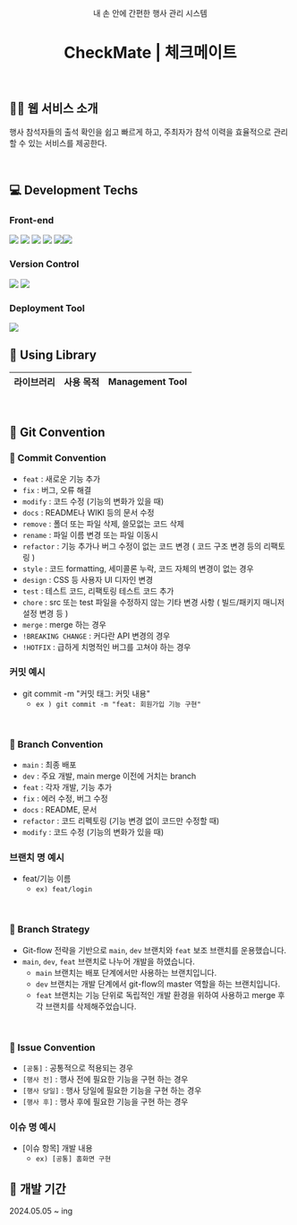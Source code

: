 <div align="center">
  <p>내 손 안에 간편한 행사 관리 시스템</p>
  <h1>CheckMate | 체크메이트</h1>
</div>

<br />

<div id="1"></div>

## 💁🏻 웹 서비스 소개

행사 참석자들의 출석 확인을 쉽고 빠르게 하고, 주최자가 참석 이력을 효율적으로 관리할 수 있는 서비스를 제공한다.
<br />

<div id="2"></div>

<br />

## 💻 Development Techs

### Front-end

<img src="https://img.shields.io/badge/JavaScript-F7DF1E?style=for-the-badge&logo=javascript&logoColor=black"> <img src="https://img.shields.io/badge/React-61DAFB?style=for-the-badge&logo=react&logoColor=black"> <img src="https://img.shields.io/badge/React Router-CA4245?style=for-the-badge&logo=reactrouter&logoColor=white"> <img src="https://img.shields.io/badge/styled--components-DB7093?style=for-the-badge&logo=styled-components&logoColor=white">
<img src="https://img.shields.io/badge/Prettier-F7B93E?style=for-the-badge&logo=prettier&logoColor=black"><img src="https://img.shields.io/badge/recoil-3578E5?style=for-the-badge&logo=recoil&logoColor=white">

### Version Control

<img src="https://img.shields.io/badge/git-F05032?style=for-the-badge&logo=git&logoColor=white"> <img src="https://img.shields.io/badge/github-181717?style=for-the-badge&logo=github&logoColor=white">

### Deployment Tool

<img src="https://img.shields.io/badge/vercel-000000?style=for-the-badge&logo=vercel&logoColor=white">

<br>

## 📖 Using Library

| 라이브러리 | 사용 목적 | Management Tool |
| :--------: | :-------: | :-------------: |

<br>

## 📌 Git Convention

### 🔵 Commit Convention

- `feat` : 새로운 기능 추가
- `fix` : 버그, 오류 해결
- `modify` : 코드 수정 (기능의 변화가 있을 때)
- `docs` : README나 WIKI 등의 문서 수정
- `remove` : 폴더 또는 파일 삭제, 쓸모없는 코드 삭제
- `rename` : 파일 이름 변경 또는 파일 이동시
- `refactor` : 기능 추가나 버그 수정이 없는 코드 변경 ( 코드 구조 변경 등의 리팩토링 )
- `style` : 코드 formatting, 세미콜론 누락, 코드 자체의 변경이 없는 경우
- `design` : CSS 등 사용자 UI 디자인 변경
- `test` : 테스트 코드, 리팩토링 테스트 코드 추가
- `chore` : src 또는 test 파일을 수정하지 않는 기타 변경 사항 ( 빌드/패키지 매니저 설정 변경 등 )
- `merge` : merge 하는 경우
- `!BREAKING CHANGE` : 커다란 API 변경의 경우
- `!HOTFIX` : 급하게 치명적인 버그를 고쳐야 하는 경우

### 커밋 예시

- git commit -m "커밋 태그: 커밋 내용"
  - `ex ) git commit -m "feat: 회원가입 기능 구현"`

<br>

### 🔵 Branch Convention

- `main` : 최종 배포
- `dev` : 주요 개발, main merge 이전에 거치는 branch
- `feat` : 각자 개발, 기능 추가
- `fix` : 에러 수정, 버그 수정
- `docs` : README, 문서
- `refactor` : 코드 리펙토링 (기능 변경 없이 코드만 수정할 때)
- `modify` : 코드 수정 (기능의 변화가 있을 때)

### 브랜치 명 예시

- feat/기능 이름
  - `ex) feat/login`

<br>

### 🔵 Branch Strategy

- Git-flow 전략을 기반으로 `main`, `dev` 브랜치와 `feat` 보조 브랜치를 운용했습니다.
- `main`, `dev`, `feat` 브랜치로 나누어 개발을 하였습니다.
  - `main` 브랜치는 배포 단계에서만 사용하는 브랜치입니다.
  - `dev` 브랜치는 개발 단계에서 git-flow의 master 역할을 하는 브랜치입니다.
  - `feat` 브랜치는 기능 단위로 독립적인 개발 환경을 위하여 사용하고 merge 후 각 브랜치를 삭제해주었습니다.

<br>

### 🔵 Issue Convention

- `[공통]` : 공통적으로 적용되는 경우
- `[행사 전]` : 행사 전에 필요한 기능을 구현 하는 경우
- `[행사 당일]` : 행사 당일에 필요한 기능을 구현 하는 경우
- `[행사 후]` : 행사 후에 필요한 기능을 구현 하는 경우

### 이슈 명 예시

- [이슈 항목] 개발 내용
  - `ex) [공통] 홈화면 구현`

## 📅 개발 기간

2024.05.05 ~ ing
